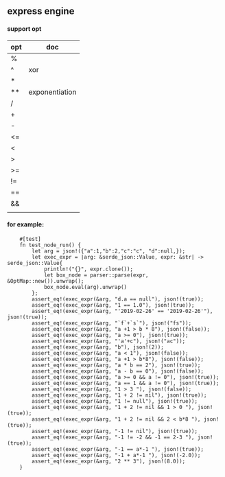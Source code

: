 ## express engine

#### support opt

| opt    | doc  |
| ------ | ------ |
|   %     |        | 
|   ^     |   xor     | 
|   *     |        | 
|   **     |   exponentiation     | 
|   /     |        | 
|   +     |        | 
|   -     |        | 
|   <=     |        | 
|   <     |        | 
|   >     |        | 
|   >=     |        | 
|   !=     |        | 
|   ==     |        | 
|   &&     |        | 
|   ||     |        | 

#### for example:
```
    #[test]
    fn test_node_run() {
        let arg = json!({"a":1,"b":2,"c":"c", "d":null,});
        let exec_expr = |arg: &serde_json::Value, expr: &str| -> serde_json::Value{
            println!("{}", expr.clone());
            let box_node = parser::parse(expr, &OptMap::new()).unwrap();
            box_node.eval(arg).unwrap()
        };
        assert_eq!(exec_expr(&arg, "d.a == null"), json!(true));
        assert_eq!(exec_expr(&arg, "1 == 1.0"), json!(true));
        assert_eq!(exec_expr(&arg, "'2019-02-26' == '2019-02-26'"), json!(true));
        assert_eq!(exec_expr(&arg, "`f`+`s`"), json!("fs"));
        assert_eq!(exec_expr(&arg, "a +1 > b * 8"), json!(false));
        assert_eq!(exec_expr(&arg, "a >= 0"), json!(true));
        assert_eq!(exec_expr(&arg, "'a'+c"), json!("ac"));
        assert_eq!(exec_expr(&arg, "b"), json!(2));
        assert_eq!(exec_expr(&arg, "a < 1"), json!(false));
        assert_eq!(exec_expr(&arg, "a +1 > b*8"), json!(false));
        assert_eq!(exec_expr(&arg, "a * b == 2"), json!(true));
        assert_eq!(exec_expr(&arg, "a - b == 0"), json!(false));
        assert_eq!(exec_expr(&arg, "a >= 0 && a != 0"), json!(true));
        assert_eq!(exec_expr(&arg, "a == 1 && a != 0"), json!(true));
        assert_eq!(exec_expr(&arg, "1 > 3 "), json!(false));
        assert_eq!(exec_expr(&arg, "1 + 2 != nil"), json!(true));
        assert_eq!(exec_expr(&arg, "1 != null"), json!(true));
        assert_eq!(exec_expr(&arg, "1 + 2 != nil && 1 > 0 "), json!(true));
        assert_eq!(exec_expr(&arg, "1 + 2 != nil && 2 < b*8 "), json!(true));
        assert_eq!(exec_expr(&arg, "-1 != nil"), json!(true));
        assert_eq!(exec_expr(&arg, "-1 != -2 && -1 == 2-3 "), json!(true));
        assert_eq!(exec_expr(&arg, "-1 == a*-1 "), json!(true));
        assert_eq!(exec_expr(&arg, "-1 + a*-1 "), json!(-2.0));
        assert_eq!(exec_expr(&arg, "2 ** 3"), json!(8.0));
    }
```
